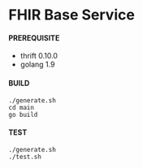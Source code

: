 # FHIR Base Service

#### PREREQUISITE
 - thrift 0.10.0
 - golang 1.9

#### BUILD
```
./generate.sh
cd main
go build
```

#### TEST
```
./generate.sh
./test.sh
```
